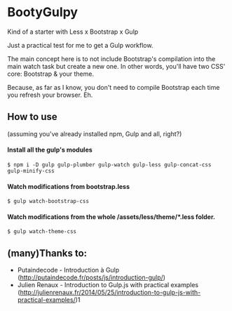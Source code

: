 BootyGulpy
==========

Kind of a starter with Less x Bootstrap x Gulp

Just a practical test for me to get a Gulp workflow.

The main concept here is to not include Bootstrap's compilation into the main watch task but create a new one.
In other words, you'll have two CSS' core: Bootstrap & your theme.

Because, as far as I know, you don't need to compile Bootstrap each time you refresh your browser. Eh.

## How to use

(assuming you've already installed npm, Gulp and all, right?)

#### Install all the gulp's modules

`$ npm i -D gulp gulp-plumber gulp-watch gulp-less gulp-concat-css gulp-minify-css`

#### Watch modifications from bootstrap.less

`$ gulp watch-bootstrap-css`

#### Watch modifications from the whole /assets/less/theme/*.less folder.

`$ gulp watch-theme-css`

## (many)Thanks to:

- Putaindecode - Introduction à Gulp (http://putaindecode.fr/posts/js/introduction-gulp/)
- Julien Renaux - Introduction to Gulp.js with practical examples (http://julienrenaux.fr/2014/05/25/introduction-to-gulp-js-with-practical-examples/)1